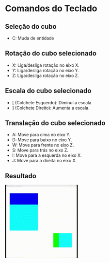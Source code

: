 # Comandos do Teclado

## Seleção do cubo
- C: Muda de entidade

## Rotação do cubo selecionado
- X: Liga/desliga rotação no eixo X.
- Y: Liga/desliga rotação no eixo Y.
- Z: Liga/desliga rotação no eixo Z.

## Escala do cubo selecionado
- [ (Colchete Esquerdo): Diminui a escala.
- ] (Colchete Direito): Aumenta a escala.

## Translação do cubo selecionado
- A: Move para cima no eixo Y.
- D: Move para baixo no eixo Y.
- W: Move para frente no eixo Z.
- S: Move para trás no eixo Z.
- I: Move para a esquerda no eixo X.
- J: Move para a direita no eixo X.

## Resultado
![Result GIF](./images/result.gif)
